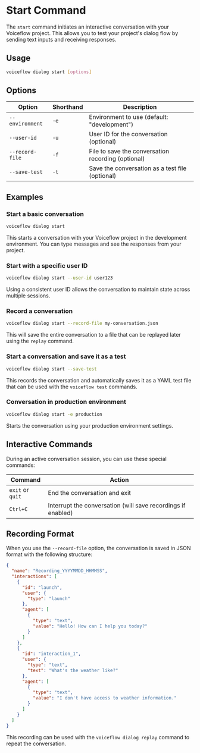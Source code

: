 # Start Command

The `start` command initiates an interactive conversation with your Voiceflow project. This allows you to test your project's dialog flow by sending text inputs and receiving responses.

## Usage

```bash
voiceflow dialog start [options]
```

## Options

| Option | Shorthand | Description |
|--------|-----------|-------------|
| `--environment` | `-e` | Environment to use (default: "development") |
| `--user-id` | `-u` | User ID for the conversation (optional) |
| `--record-file` | `-f` | File to save the conversation recording (optional) |
| `--save-test` | `-t` | Save the conversation as a test file (optional) |

## Examples

### Start a basic conversation

```bash
voiceflow dialog start
```

This starts a conversation with your Voiceflow project in the development environment. You can type messages and see the responses from your project.

### Start with a specific user ID

```bash
voiceflow dialog start --user-id user123
```

Using a consistent user ID allows the conversation to maintain state across multiple sessions.

### Record a conversation

```bash
voiceflow dialog start --record-file my-conversation.json
```

This will save the entire conversation to a file that can be replayed later using the `replay` command.

### Start a conversation and save it as a test

```bash
voiceflow dialog start --save-test
```

This records the conversation and automatically saves it as a YAML test file that can be used with the `voiceflow test` commands.

### Conversation in production environment

```bash
voiceflow dialog start -e production
```

Starts the conversation using your production environment settings.

## Interactive Commands

During an active conversation session, you can use these special commands:

| Command | Action |
|---------|--------|
| `exit` or `quit` | End the conversation and exit |
| `Ctrl+C` | Interrupt the conversation (will save recordings if enabled) |

## Recording Format

When you use the `--record-file` option, the conversation is saved in JSON format with the following structure:

```json
{
  "name": "Recording_YYYYMMDD_HHMMSS",
  "interactions": [
    {
      "id": "launch",
      "user": {
        "type": "launch"
      },
      "agent": [
        {
          "type": "text",
          "value": "Hello! How can I help you today?"
        }
      ]
    },
    {
      "id": "interaction_1",
      "user": {
        "type": "text",
        "text": "What's the weather like?"
      },
      "agent": [
        {
          "type": "text",
          "value": "I don't have access to weather information."
        }
      ]
    }
  ]
}
```

This recording can be used with the `voiceflow dialog replay` command to repeat the conversation.
